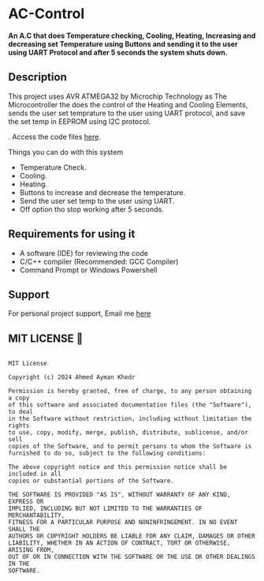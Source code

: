 # AC-Control

**An A.C that does Temperature checking, Cooling, Heating, Increasing and decreasing set Temperature using Buttons and sending it to the user using UART Protocol and after 5 seconds the system shuts down.**

## Description

This project uses AVR ATMEGA32 by Microchip Technology as The Microcontroller the does the control of the Heating and Cooling Elements, sends the user set temprature to the user using UART protocol, and save the set temp in EEPROM using I2C protocol.

. Access the code files [here](https://github.com/Developer-Ahmed-Ayman-khedr/AC-Control/blob/master/SourceCode/APP/main.c "AC Control").

Things you can do with this system

- Temperature Check.
- Cooling.
- Heating.
- Buttons to increase and decrease the temperature.
- Send the user set temp to the user using UART.
- Off option tho stop working after 5 seconds.

## Requirements for using it

- A software (IDE) for reviewing the code
- C/C++ compiler (Recommended: GCC Compiler)
- Command Prompt or Windows Powershell

## Support

For personal project support, Email me [here](ahmed-ayman-khedr@hotmail.com "Ahmed Ayman Khedr")

## MIT LICENSE 📔

```LICENSE

MIT License

Copyright (c) 2024 Ahmed Ayman Khedr 

Permission is hereby granted, free of charge, to any person obtaining a copy
of this software and associated documentation files (the "Software"), to deal
in the Software without restriction, including without limitation the rights
to use, copy, modify, merge, publish, distribute, sublicense, and/or sell
copies of the Software, and to permit persons to whom the Software is
furnished to do so, subject to the following conditions:

The above copyright notice and this permission notice shall be included in all
copies or substantial portions of the Software.

THE SOFTWARE IS PROVIDED "AS IS", WITHOUT WARRANTY OF ANY KIND, EXPRESS OR
IMPLIED, INCLUDING BUT NOT LIMITED TO THE WARRANTIES OF MERCHANTABILITY,
FITNESS FOR A PARTICULAR PURPOSE AND NONINFRINGEMENT. IN NO EVENT SHALL THE
AUTHORS OR COPYRIGHT HOLDERS BE LIABLE FOR ANY CLAIM, DAMAGES OR OTHER
LIABILITY, WHETHER IN AN ACTION OF CONTRACT, TORT OR OTHERWISE, ARISING FROM,
OUT OF OR IN CONNECTION WITH THE SOFTWARE OR THE USE OR OTHER DEALINGS IN THE
SOFTWARE.
```
